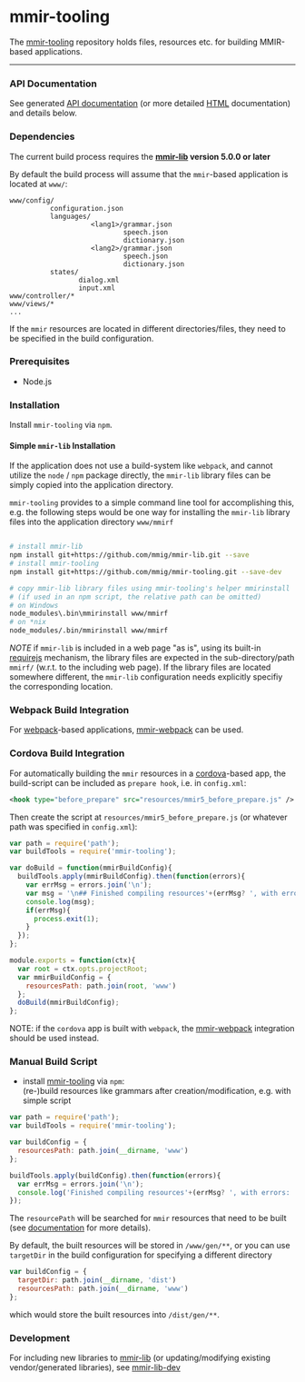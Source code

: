 mmir-tooling
============

The [mmir-tooling][1] repository holds files, resources etc. for
building MMIR-based applications.

----

### API Documentation

See generated [API documentation][9] (or more detailed [HTML][10] documentation) and details below.

### Dependencies

The current build process requires the **[mmir-lib][4] version 5.0.0 or later**

By default the build process will assume that the `mmir`-based application is
located at `www/`:

    www/config/
              configuration.json
              languages/
                        <lang1>/grammar.json
                                speech.json
                                dictionary.json
                        <lang2>/grammar.json
                                speech.json
                                dictionary.json
              states/
                     dialog.xml
                     input.xml
    www/controller/*
    www/views/*
    ...

If the `mmir` resources are located in different directories/files, they need
to be specified in the build configuration.

### Prerequisites

 * Node.js

### Installation

Install `mmir-tooling` via `npm`.

#### Simple `mmir-lib` Installation

If the application does not use a build-system like `webpack`, and cannot
utilize the `node` / `npm` package directly, the `mmir-lib` library files
can be simply copied into the application directory.

`mmir-tooling` provides to a simple command line tool for accomplishing this, e.g.
the following steps would be one way for installing the `mmir-lib` library files
into the application directory `www/mmirf`
```bash

# install mmir-lib
npm install git+https://github.com/mmig/mmir-lib.git --save
# install mmir-tooling
npm install git+https://github.com/mmig/mmir-tooling.git --save-dev

# copy mmir-lib library files using mmir-tooling's helper mmirinstall
# (if used in an npm script, the relative path can be omitted)
# on Windows
node_modules\.bin\mmirinstall www/mmirf
# on *nix
node_modules/.bin/mmirinstall www/mmirf
```

_NOTE_ if `mmir-lib` is included in a web page "as is", using its built-in
      [requirejs][11] mechanism, the library files are expected in
      the sub-directory/path `mmirf/` (w.r.t. to the including web page).
      If the library files are located somewhere different, the
      `mmir-lib` configuration needs explicitly specifiy the corresponding
      location.

### Webpack Build Integration

For [webpack][5]-based applications, [mmir-webpack][6] can be used.


### Cordova Build Integration

For automatically building the `mmir` resources in a [cordova][7]-based app, the
build-script can be included as `prepare hook`, i.e. in `config.xml`:
```xml
<hook type="before_prepare" src="resources/mmir5_before_prepare.js" />
```

Then create the script at `resources/mmir5_before_prepare.js` (or whatever path was specified in `config.xml`):
```javascript
var path = require('path');
var buildTools = require('mmir-tooling');

var doBuild = function(mmirBuildConfig){
  buildTools.apply(mmirBuildConfig).then(function(errors){
    var errMsg = errors.join('\n');
    var msg = '\n## Finished compiling resources'+(errMsg? ', with errors: ' +errMsg : '');
    console.log(msg);
    if(errMsg){
      process.exit(1);
    }
  });
};

module.exports = function(ctx){
  var root = ctx.opts.projectRoot;
  var mmirBuildConfig = {
    resourcesPath: path.join(root, 'www')
  };
  doBuild(mmirBuildConfig);
};

```

NOTE: if the `cordova` app is built with `webpack`, the [mmir-webpack][6]
      integration should be used instead.


### Manual Build Script

 * install [mmir-tooling][3] via `npm`:  
  (re-)build resources like grammars after creation/modification, e.g. with simple script
  ```javascript
  var path = require('path');
  var buildTools = require('mmir-tooling');

  var buildConfig = {
    resourcesPath: path.join(__dirname, 'www')
  };

  buildTools.apply(buildConfig).then(function(errors){
    var errMsg = errors.join('\n');
    console.log('Finished compiling resources'+(errMsg? ', with errors: ' +errMsg : ''));
  });
  ```

  The `resourcePath` will be searched for `mmir` resources that need to be built
  (see [documentation][6] for more details).

  By default, the built resources will be stored in `/www/gen/**`, or you can use
  `targetDir` in the build configuration for specifying a different directory
  ```javascript
  var buildConfig = {
    targetDir: path.join(__dirname, 'dist')
    resourcesPath: path.join(__dirname, 'www')
  };
  ```
  which would store the built resources into `/dist/gen/**`.


### Development

For including new libraries to [mmir-lib][4] (or updating/modifying existing vendor/generated libraries),
see [mmir-lib-dev][8]


[1]: https://github.com/mmig/mmir-tooling
[2]: https://github.com/mmig/mmir-cordova
[3]: https://github.com/mmig/mmir-starter-kit
[4]: https://github.com/mmig/mmir-lib
[5]: https://webpack.js.org/
[6]: https://github.com/mmig/mmir-webpack
[7]: https://cordova.apache.org/
[8]: https://github.com/mmig/mmir-lib-dev
[9]: https://github.com/mmig/mmir-tooling/tree/master/docs/modules
[10]: https://mmig.github.io/mmir/api-ts/modules/mmir_tooling.html
[11]: https://requirejs.org
